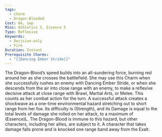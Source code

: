 ```yaml
---
tags:
  - charm
  - Dragon-Blooded
Cost: 6m, 1wp
Mins: Athletics 5, Essence 5
Type: Reflexive
Keywords:
  - Decisive-only
  - Fire
Duration: Instant
Prerequisite Charms:
  - "[[Dancing Ember Stride]]"
---
```

The Dragon-Blood’s speed builds into an all-sundering force, burning red around her as she crosses the battlefield. She may use this Charm when she successfully rushes an enemy with Dancing Ember Stride, or when she descends from the air into close range with an enemy, to make a reflexive decisive attack at close range with Brawl, Martial Arts, or Melee. This counts as her combat action for the turn. A successful attack creates a shockwave as a one-time environmental hazard stretching out to short range from her foe. Its difficulty is (Strength), and its Damage is equal to the total levels of damage she rolled on her attack, to a maximum of (Essence)L. The Dragon-Blood is immune to this hazard, but other characters, including her allies, are subject to it. A character that takes damage falls prone and is knocked one range band away from the Exalt.